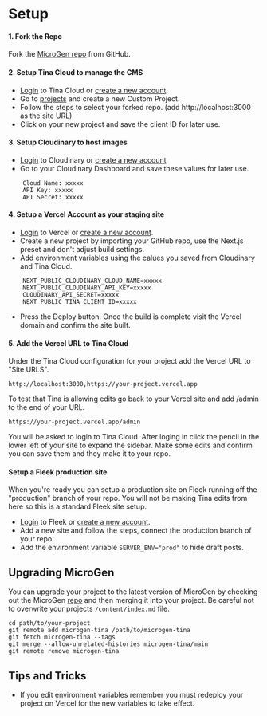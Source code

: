 
# Setup

#### 1. Fork the Repo
Fork the [MicroGen repo](https://github.com/filecoin-project/microgen-tina) from GitHub.

#### 2. Setup Tina Cloud to manage the CMS
- [Login](https://app.tina.io/signin) to Tina Cloud or [create a new account](https://app.tina.io/register).
- Go to [projects](https://app.tina.io/projects) and create a new Custom Project.
- Follow the steps to select your forked repo. (add http://localhost:3000 as the site URL)
- Click on your new project and save the client ID for later use.
 
#### 3. Setup Cloudinary to host images
- [Login](https://cloudinary.com/users/login) to Cloudinary or [create a new account](https://cloudinary.com/users/register/free)
- Go to your Cloudinary Dashboard and save these values for later use.
```
    Cloud Name: xxxxx  
    API Key: xxxxx  
    API Secret: xxxxx
```

#### 4. Setup a Vercel Account as your staging site
- [Login](https://vercel.com/login) to Vercel or [create a new account](https://vercel.com/signup).
- Create a new project by importing your GitHub repo, use the Next.js preset and don't adjust build settings.
- Add environment variables using the calues you saved from Cloudinary and Tina Cloud.
```
    NEXT_PUBLIC_CLOUDINARY_CLOUD_NAME=xxxxx
    NEXT_PUBLIC_CLOUDINARY_API_KEY=xxxxx
    CLOUDINARY_API_SECRET=xxxxx
    NEXT_PUBLIC_TINA_CLIENT_ID=xxxxx
```
- Press the Deploy button. Once the build is complete visit the Vercel domain and confirm the site built.

#### 5. Add the Vercel URL to Tina Cloud
Under the Tina Cloud configuration for your project add the Vercel URL to "Site URLS".

```
http://localhost:3000,https://your-project.vercel.app
``` 
 To test that Tina is allowing edits go back to your Vercel site and add /admin to the end of your URL.

```
https://your-project.vercel.app/admin
```
 
You will be asked to login to Tina Cloud. After loging in click the pencil in the lower left of your site to expand the sidebar. Make some edits and confirm you can save them and they make it to your repo.

#### Setup a Fleek production site
When you're ready you can setup a production site on Fleek running off the "production" branch of your repo. You will not be making Tina edits from here so this is a standard Fleek site setup.
- [Login](https://app.fleek.co/#/auth/sign-in) to Fleek or [create a new account](https://app.fleek.co/#/auth/sign-up).
- Add a new site and follow the steps, connect the production branch of your repo.
- Add the environment variable ```SERVER_ENV="prod"``` to hide draft posts.

## Upgrading MicroGen

You can upgrade your project to the latest version of MicroGen by checking out the MicroGen [repo](https://github.com/filecoin-project/microgen-tina) and then merging it into your project. Be careful not to overwrite your projects ```/content/index.md``` file.
```
cd path/to/your-project
git remote add microgen-tina /path/to/microgen-tina
git fetch microgen-tina --tags
git merge --allow-unrelated-histories microgen-tina/main
git remote remove microgen-tina
```

## Tips and Tricks

- If you edit environment variables remember you must redeploy your project on Vercel for the new variables to take effect.

